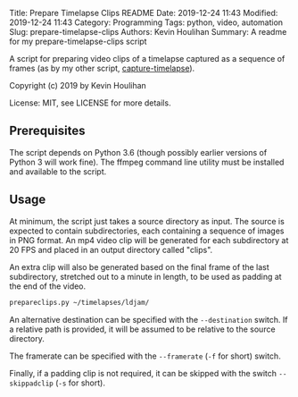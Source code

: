 Title: Prepare Timelapse Clips README
Date: 2019-12-24 11:43
Modified: 2019-12-24 11:43
Category: Programming
Tags: python, video, automation
Slug: prepare-timelapse-clips
Authors: Kevin Houlihan
Summary: A readme for my prepare-timelapse-clips script

A script for preparing video clips of a timelapse captured as a sequence of frames (as by my other script, [capture-timelapse](https://github.com/khoulihan/capture-timelapse)).

Copyright (c) 2019 by Kevin Houlihan

License: MIT, see LICENSE for more details.

## Prerequisites

The script depends on Python 3.6 (though possibly earlier versions of Python 3 will work fine). The ffmpeg command line utility must be installed and available to the script.

## Usage

At minimum, the script just takes a source directory as input. The source is expected to contain subdirectories, each containing a sequence of images in PNG format. An mp4 video clip will be generated for each subdirectory at 20 FPS and placed in an output directory called "clips".

An extra clip will also be generated based on the final frame of the last subdirectory, stretched out to a minute in length, to be used as padding at the end of the video.

```bash
prepareclips.py ~/timelapses/ldjam/
```

An alternative destination can be specified with the `--destination` switch. If a relative path is provided, it will be assumed to be relative to the source directory.

The framerate can be specified with the `--framerate` (`-f` for short) switch.

Finally, if a padding clip is not required, it can be skipped with the switch `--skippadclip` (`-s` for short).